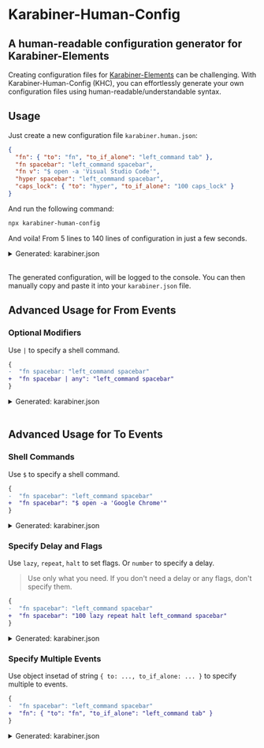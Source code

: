 # Karabiner-Human-Config

## A human-readable configuration generator for Karabiner-Elements

Creating configuration files for [Karabiner-Elements](https://github.com/pqrs-org/Karabiner-Elements) can be challenging. With Karabiner-Human-Config (KHC), you can effortlessly generate your own configuration files using human-readable/understandable syntax.

## Usage

Just create a new configuration file `karabiner.human.json`:

```json
{
  "fn": { "to": "fn", "to_if_alone": "left_command tab" },
  "fn spacebar": "left_command spacebar",
  "fn v": "$ open -a 'Visual Studio Code'",
  "hyper spacebar": "left_command spacebar",
  "caps_lock": { "to": "hyper", "to_if_alone": "100 caps_lock" }
}
```

And run the following command:

```bash
npx karabiner-human-config
```

And voila! From 5 lines to 140 lines of configuration in just a few seconds.

<details><summary>Generated: karabiner.json</summary><br/><pre>
{
  "global": {
    "show_in_menu_bar": false
  },
  "profiles": [
    {
      "complex_modifications": {
        "rules": [
          {
            "manipulators": [
              {
                "type": "basic",
                "description": "fn",
                "from": {
                  "key_code": "fn"
                },
                "to": [
                  {
                    "key_code": "fn"
                  }
                ],
                "to_if_alone": [
                  {
                    "key_code": "tab",
                    "modifiers": [
                      "left_command"
                    ]
                  }
                ]
              }
            ]
          },
          {
            "manipulators": [
              {
                "type": "basic",
                "description": "fn spacebar",
                "from": {
                  "key_code": "spacebar",
                  "modifiers": {
                    "mandatory": [
                      "fn"
                    ]
                  }
                },
                "to": [
                  {
                    "key_code": "spacebar",
                    "modifiers": [
                      "left_command"
                    ]
                  }
                ]
              }
            ]
          },
          {
            "manipulators": [
              {
                "type": "basic",
                "description": "fn v",
                "from": {
                  "key_code": "v",
                  "modifiers": {
                    "mandatory": [
                      "fn"
                    ]
                  }
                },
                "to": [
                  {
                    "shell_command": "open '/Applications/Visual Studio Code.app'"
                  }
                ]
              }
            ]
          },
          {
            "manipulators": [
              {
                "type": "basic",
                "description": "left_command left_control left_option left_shift spacebar",
                "from": {
                  "key_code": "spacebar",
                  "modifiers": {
                    "mandatory": [
                      "left_command",
                      "left_control",
                      "left_option",
                      "left_shift"
                    ]
                  }
                },
                "to": [
                  {
                    "key_code": "spacebar",
                    "modifiers": [
                      "left_command"
                    ]
                  }
                ]
              }
            ]
          },
          {
            "manipulators": [
              {
                "type": "basic",
                "description": "caps_lock",
                "from": {
                  "key_code": "caps_lock"
                },
                "to": [
                  {
                    "key_code": "left_shift",
                    "modifiers": [
                      "left_command",
                      "left_control",
                      "left_option"
                    ]
                  }
                ],
                "to_if_alone": [
                  {
                    "hold_down_milliseconds": 100,
                    "key_code": "caps_lock"
                  }
                ]
              }
            ]
          }
        ]
      },
      "name": "nrjdalal",
      "selected": true,
      "virtual_hid_keyboard": {
        "keyboard_type_v2": "ansi"
      }
    }
  ]
}
</pre></details>

<br/>

The generated configuration, will be logged to the console.
You can then manually copy and paste it into your `karabiner.json` file.

<!-- For automatic writing of the generated configuration to your `karabiner.json` file, use the `-w` flag. -->

## Advanced Usage for From Events

### Optional Modifiers

Use `|` to specify a shell command.

```diff
{
-  "fn spacebar: "left_command spacebar"
+  "fn spacebar | any": "left_command spacebar"
}
```

<details><summary>Generated: karabiner.json</summary><br/><pre>
{
  "global": {
    "show_in_menu_bar": false
  },
  "profiles": [
    {
      "complex_modifications": {
        "rules": [
          {
            "manipulators": [
              {
                "type": "basic",
                "description": "fn spacebar",
                "from": {
                  "key_code": "spacebar",
                  "modifiers": {
                    "mandatory": [
                      "fn"
                    ],
                    "optional": [
                      "any"
                    ]
                  }
                },
                "to": [
                  {
                    "key_code": "spacebar",
                    "modifiers": [
                      "left_command"
                    ]
                  }
                ]
              }
            ]
          }
        ]
      },
      "name": "nrjdalal",
      "selected": true,
      "virtual_hid_keyboard": {
        "keyboard_type_v2": "ansi"
      }
    }
  ]
}
</pre></details>

<br/>

## Advanced Usage for To Events

### Shell Commands

Use `$` to specify a shell command.

```diff
{
-  "fn spacebar": "left_command spacebar"
+  "fn spacebar": "$ open -a 'Google Chrome'"
}
```

<details><summary>Generated: karabiner.json</summary><br/><pre>
{
  "global": {
    "show_in_menu_bar": false
  },
  "profiles": [
    {
      "complex_modifications": {
        "rules": [
          {
            "manipulators": [
              {
                "type": "basic",
                "description": "fn spacebar",
                "from": {
                  "key_code": "spacebar",
                  "modifiers": {
                    "mandatory": [
                      "fn"
                    ]
                  }
                },
                "to": [
                  {
                    "shell_command": "open -a 'Google Chrome'"
                  }
                ]
              }
            ]
          }
        ]
      },
      "name": "nrjdalal",
      "selected": true,
      "virtual_hid_keyboard": {
        "keyboard_type_v2": "ansi"
      }
    }
  ]
}
</pre></details>

### Specify Delay and Flags

Use `lazy`, `repeat`, `halt` to set flags. Or `number` to specify a delay.

> Use only what you need. If you don't need a delay or any flags, don't specify them.

```diff
{
-  "fn spacebar": "left_command spacebar"
+  "fn spacebar": "100 lazy repeat halt left_command spacebar"
}
```

<details><summary>Generated: karabiner.json</summary><br/><pre>
{
  "global": {
    "show_in_menu_bar": false
  },
  "profiles": [
    {
      "complex_modifications": {
        "rules": [
          {
            "manipulators": [
              {
                "type": "basic",
                "description": "fn spacebar",
                "from": {
                  "key_code": "spacebar",
                  "modifiers": {
                    "mandatory": [
                      "fn"
                    ]
                  }
                },
                "to": [
                  {
                    "lazy": true,
                    "repeat": true,
                    "halt": true,
                    "hold_down_milliseconds": 100,
                    "key_code": "spacebar",
                    "modifiers": [
                      "left_command"
                    ]
                  }
                ]
              }
            ]
          }
        ]
      },
      "name": "nrjdalal",
      "selected": true,
      "virtual_hid_keyboard": {
        "keyboard_type_v2": "ansi"
      }
    }
  ]
}
</pre></details>

### Specify Multiple Events

Use object insetad of string `{ to: ..., to_if_alone: ... }` to specify multiple to events.

```diff
{
-  "fn spacebar": "left_command spacebar"
+  "fn": { "to": "fn", "to_if_alone": "left_command tab" }
}
```

<details><summary>Generated: karabiner.json</summary><br/><pre>
{
  "global": {
    "show_in_menu_bar": false
  },
  "profiles": [
    {
      "complex_modifications": {
        "rules": [
          {
            "manipulators": [
              {
                "type": "basic",
                "description": "fn",
                "from": {
                  "key_code": "fn"
                },
                "to": [
                  {
                    "key_code": "fn"
                  }
                ],
                "to_if_alone": [
                  {
                    "key_code": "tab",
                    "modifiers": [
                      "left_command"
                    ]
                  }
                ]
              }
            ]
          }
        ]
      },
      "name": "nrjdalal",
      "selected": true,
      "virtual_hid_keyboard": {
        "keyboard_type_v2": "ansi"
      }
    }
  ]
}
</pre></details>
